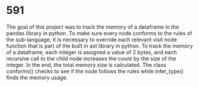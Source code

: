 # 591
The goal of this project was to track the memory of a dataframe in the pandas library in python. To make sure every node conforms to the rules of the sub-language, it is necessary to override each relevant visit node function that is part of the built in ast library in python. To track the memory of a dataframe, each integer is assigned a value of 2 bytes, and each recursive call to the child node increases the count by the size of the integer. In the end, the total memory size is calculated.
The class conforms() checks to see if the node follows the rules while infer_type() finds the memory usage.

